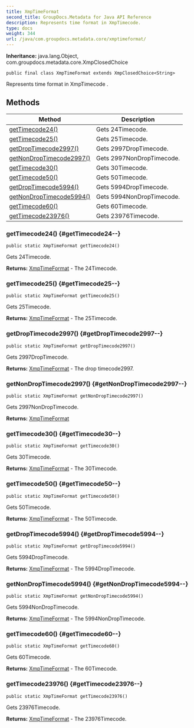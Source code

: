 ```yaml
---
title: XmpTimeFormat
second_title: GroupDocs.Metadata for Java API Reference
description: Represents time format in XmpTimecode.
type: docs
weight: 344
url: /java/com.groupdocs.metadata.core/xmptimeformat/
---
```

**Inheritance:**
java.lang.Object, com.groupdocs.metadata.core.XmpClosedChoice
```
public final class XmpTimeFormat extends XmpClosedChoice<String>
```

Represents time format in  XmpTimecode .
## Methods

| Method | Description |
| --- | --- |
| [getTimecode24()](#getTimecode24--) | Gets 24Timecode. |
| [getTimecode25()](#getTimecode25--) | Gets 25Timecode. |
| [getDropTimecode2997()](#getDropTimecode2997--) | Gets 2997DropTimecode. |
| [getNonDropTimecode2997()](#getNonDropTimecode2997--) | Gets 2997NonDropTimecode. |
| [getTimecode30()](#getTimecode30--) | Gets 30Timecode. |
| [getTimecode50()](#getTimecode50--) | Gets 50Timecode. |
| [getDropTimecode5994()](#getDropTimecode5994--) | Gets 5994DropTimecode. |
| [getNonDropTimecode5994()](#getNonDropTimecode5994--) | Gets 5994NonDropTimecode. |
| [getTimecode60()](#getTimecode60--) | Gets 60Timecode. |
| [getTimecode23976()](#getTimecode23976--) | Gets 23976Timecode. |
### getTimecode24() {#getTimecode24--}
```
public static XmpTimeFormat getTimecode24()
```


Gets 24Timecode.

**Returns:**
[XmpTimeFormat](../../com.groupdocs.metadata.core/xmptimeformat) - The 24Timecode.
### getTimecode25() {#getTimecode25--}
```
public static XmpTimeFormat getTimecode25()
```


Gets 25Timecode.

**Returns:**
[XmpTimeFormat](../../com.groupdocs.metadata.core/xmptimeformat) - The 25Timecode.
### getDropTimecode2997() {#getDropTimecode2997--}
```
public static XmpTimeFormat getDropTimecode2997()
```


Gets 2997DropTimecode.

**Returns:**
[XmpTimeFormat](../../com.groupdocs.metadata.core/xmptimeformat) - The drop timecode2997.
### getNonDropTimecode2997() {#getNonDropTimecode2997--}
```
public static XmpTimeFormat getNonDropTimecode2997()
```


Gets 2997NonDropTimecode.

**Returns:**
[XmpTimeFormat](../../com.groupdocs.metadata.core/xmptimeformat)
### getTimecode30() {#getTimecode30--}
```
public static XmpTimeFormat getTimecode30()
```


Gets 30Timecode.

**Returns:**
[XmpTimeFormat](../../com.groupdocs.metadata.core/xmptimeformat) - The 30Timecode.
### getTimecode50() {#getTimecode50--}
```
public static XmpTimeFormat getTimecode50()
```


Gets 50Timecode.

**Returns:**
[XmpTimeFormat](../../com.groupdocs.metadata.core/xmptimeformat) - The 50Timecode.
### getDropTimecode5994() {#getDropTimecode5994--}
```
public static XmpTimeFormat getDropTimecode5994()
```


Gets 5994DropTimecode.

**Returns:**
[XmpTimeFormat](../../com.groupdocs.metadata.core/xmptimeformat) - The 5994DropTimecode.
### getNonDropTimecode5994() {#getNonDropTimecode5994--}
```
public static XmpTimeFormat getNonDropTimecode5994()
```


Gets 5994NonDropTimecode.

**Returns:**
[XmpTimeFormat](../../com.groupdocs.metadata.core/xmptimeformat) - The 5994NonDropTimecode.
### getTimecode60() {#getTimecode60--}
```
public static XmpTimeFormat getTimecode60()
```


Gets 60Timecode.

**Returns:**
[XmpTimeFormat](../../com.groupdocs.metadata.core/xmptimeformat) - The 60Timecode.
### getTimecode23976() {#getTimecode23976--}
```
public static XmpTimeFormat getTimecode23976()
```


Gets 23976Timecode.

**Returns:**
[XmpTimeFormat](../../com.groupdocs.metadata.core/xmptimeformat) - The 23976Timecode.
